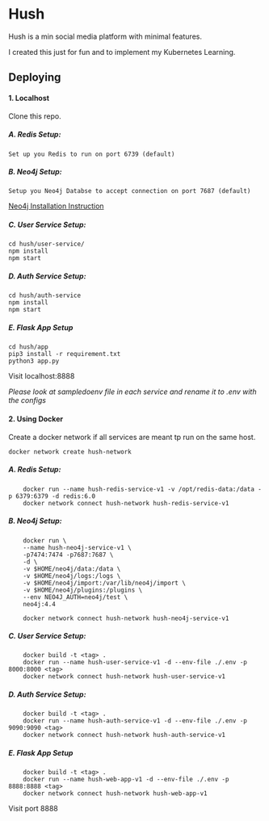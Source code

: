 # Hush

Hush is a min social media platform with minimal features.

I created this just for fun and to implement my Kubernetes Learning.

## Deploying

#### 1. Localhost

Clone this repo.

 ##### A. Redis Setup:

	Set up you Redis to run on port 6739 (default)

 #####  B. Neo4j Setup:
  
	Setup you Neo4j Databse to accept connection on port 7687 (default)

[Neo4j Installation Instruction](https://neo4j.com/docs/desktop-manual/current/installation/download-installation/  "Installation Instruction")

 #####  C. User Service Setup:
```
cd hush/user-service/
npm install
npm start
```
 ##### D. Auth Service Setup:
```
cd hush/auth-service
npm install
npm start
```
 
 ##### E. Flask App Setup
```
cd hush/app
pip3 install -r requirement.txt
python3 app.py
```
Visit localhost:8888

 *Please look at sampledoenv file in each service and rename it to .env with the configs*


#### 2. Using Docker

Create a docker network if all services are meant tp run on the same host.

```
docker network create hush-network
```

 ##### A. Redis Setup:
```
	docker run --name hush-redis-service-v1 -v /opt/redis-data:/data -p 6379:6379 -d redis:6.0
	docker network connect hush-network hush-redis-service-v1
```

 #####  B. Neo4j Setup:
  
```
	docker run \
	--name hush-neo4j-service-v1 \
    -p7474:7474 -p7687:7687 \
    -d \
    -v $HOME/neo4j/data:/data \
    -v $HOME/neo4j/logs:/logs \
    -v $HOME/neo4j/import:/var/lib/neo4j/import \
    -v $HOME/neo4j/plugins:/plugins \
    --env NEO4J_AUTH=neo4j/test \
    neo4j:4.4

	docker network connect hush-network hush-neo4j-service-v1
```
 #####  C. User Service Setup:
```
    docker build -t <tag> .
    docker run --name hush-user-service-v1 -d --env-file ./.env -p 8000:8000 <tag>
    docker network connect hush-network hush-user-service-v1
```
 ##### D. Auth Service Setup:
```
    docker build -t <tag> .
    docker run --name hush-auth-service-v1 -d --env-file ./.env -p 9090:9090 <tag>
    docker network connect hush-network hush-auth-service-v1
```
 
 ##### E. Flask App Setup
```
    docker build -t <tag> .
    docker run --name hush-web-app-v1 -d --env-file ./.env -p 8888:8888 <tag>
    docker network connect hush-network hush-web-app-v1
```
Visit port 8888